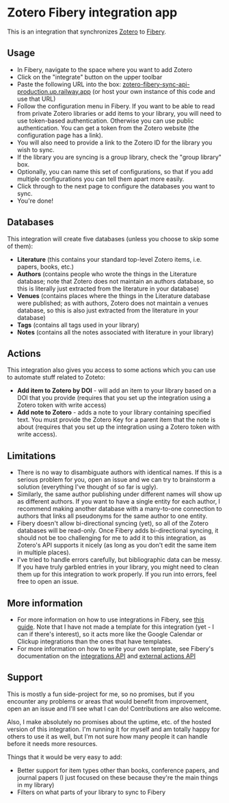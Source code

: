# Zotero Fibery integration app

This is an integration that synchronizes [Zotero](https://www.zotero.org/) to [Fibery](https://fibery.io/).

## Usage

- In Fibery, navigate to the space where you want to add Zotero
- Click on the "integrate" button on the upper toolbar
- Paste the following URL into the box: [zotero-fibery-sync-api-production.up.railway.app](https://zotero-fibery-sync-api-production.up.railway.app) (or host your own instance of this code and use that URL)
- Follow the configuration menu in Fibery. If you want to be able to read from private Zotero libraries or add items to your library, you will need to use token-based authentication. Otherwise you can use public authentication. You can get a token from the Zotero website (the configuration page has a link).
- You will also need to provide a link to the Zotero ID for the library you wish to sync.
- If the library you are syncing is a group library, check the "group library" box.
- Optionally, you can name this set of configurations, so that if you add multiple configurations you can tell them apart more easily.
- Click through to the next page to configure the databases you want to sync.
- You're done!

## Databases

This integration will create five databases (unless you choose to skip some of them):

- **Literature** (this contains your standard top-level Zotero items, i.e. papers, books, etc.)
- **Authors** (contains people who wrote the things in the Literature database; note that Zotero does not maintain an authors database, so this is literally just extracted from the literature in your database)
- **Venues** (contains places where the things in the Literature database were published; as with authors, Zotero does not maintain a venues database, so this is also just extracted from the literature in your database)
- **Tags** (contains all tags used in your library)
- **Notes** (contains all the notes associated with literature in your library)

## Actions

This integration also gives you access to some actions which you can use to automate stuff related to Zoteto:

- **Add item to Zotero by DOI** - will add an item to your library based on a DOI that you provide (requires that you set up the integration using a Zotero token with write access)
- **Add note to Zotero** - adds a note to your library containing specified text. You must provide the Zotero Key for a parent item that the note is about (requires that you set up the integration using a Zotero token with write access).

## Limitations

- There is no way to disambiguate authors with identical names. If this is a serious problem for you, open an issue and we can try to brainstorm a solution (everything I've thought of so far is ugly).
- Similarly, the same author publishing under different names will show up as different authors. If you want to have a single entity for each author, I recommend making another database with a many-to-one connection to authors that links all pseudonyms for the same author to one entity.
- Fibery doesn't allow bi-directional syncing (yet), so all of the Zotero databases will be read-only. Once Fibery adds bi-directional syncing, it should not be too challenging for me to add it to this integration, as Zotero's API supports it nicely (as long as you don't edit the same item in multiple places).
- I've tried to handle errors carefully, but bibliographic data can be messy. If you have truly garbled entries in your library, you might need to clean them up for this integration to work properly. If you run into errors, feel free to open an issue.

## More information

- For more information on how to use integrations in Fibery, see [this guide](https://the.fibery.io/@public/User_Guide/Guide/Integration-Templates-68). Note that I have not made a template for this integration (yet - I can if there's interest), so it acts more like the Google Calendar or Clickup integrations than the ones that have templates.
- For more information on how to write your own template, see Fibery's documentation on the [integrations API](https://api.fibery.io/apps.html#integrations-api-overview) and [external actions API](https://api.fibery.io/external-actions.html#external-actions-api-overview)


## Support

This is mostly a fun side-project for me, so no promises, but if you encounter any problems or areas that would benefit from improvement, open an an issue and I'll see what I can do! Contributions are also welcome.

Also, I make absolutely no promises about the uptime, etc. of the hosted version of this integration. I'm running it for myself and am totally happy for others to use it as well, but I'm not sure how many people it can handle before it needs more resources.

Things that it would be very easy to add:

- Better support for item types other than books, conference papers, and journal papers (I just focused on these because they're the main things in my library)
- Filters on what parts of your library to sync to Fibery
